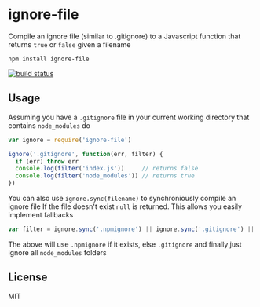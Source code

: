# ignore-file

Compile an ignore file (similar to .gitignore) to a Javascript function that returns `true` or `false` given a filename

```
npm install ignore-file
```

[![build status](http://img.shields.io/travis/mafintosh/ignore-file.svg?style=flat)](http://travis-ci.org/mafintosh/ignore-file)

## Usage

Assuming you have a `.gitignore` file in your current working directory that contains `node_modules` do

``` js
var ignore = require('ignore-file')

ignore('.gitignore', function(err, filter) {
  if (err) throw err
  console.log(filter('index.js'))     // returns false
  console.log(filter('node_modules')) // returns true
})
```

You can also use `ignore.sync(filename)` to synchroniously compile an ignore file
If the file doesn't exist `null` is returned. This allows you easily implement fallbacks

``` js
var filter = ignore.sync('.npmignore') || ignore.sync('.gitignore') || ignore.compile('node_modules')
```

The above will use `.npmignore` if it exists, else `.gitignore` and finally just ignore all `node_modules` folders

## License

MIT